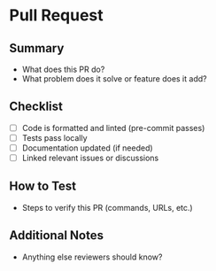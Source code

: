 # Pull Request

## Summary
- What does this PR do?
- What problem does it solve or feature does it add?

## Checklist
- [ ] Code is formatted and linted (pre-commit passes)
- [ ] Tests pass locally
- [ ] Documentation updated (if needed)
- [ ] Linked relevant issues or discussions

## How to Test
- Steps to verify this PR (commands, URLs, etc.)

## Additional Notes
- Anything else reviewers should know?
